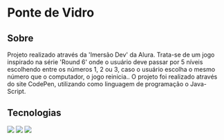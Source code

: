 <h1>Ponte de Vidro</h1>

<h2> Sobre </h2>
<p> Projeto realizado através da 'Imersão Dev' da Alura. Trata-se de um jogo inspirado na série 'Round 6' onde o usuário deve passar por 5 níveis escolhendo entre os números 1, 2 ou 3, caso o usuário escolha o mesmo número que o computador, o jogo reinicia.. O projeto foi realizado através do site CodePen, utilizando como linguagem de programação o Java-Script.</p>

## Tecnologias
<div>
  <img src="https://img.shields.io/badge/HTML-239120?style=for-the-badge&logo=html5&logoColor=white">
  <img src="https://img.shields.io/badge/CSS-239120?&style=for-the-badge&logo=css3&logoColor=white">
  <img src="https://img.shields.io/badge/JavaScript-F7DF1E?style=for-the-badge&logo=javascript&logoColor=black">
</div>
